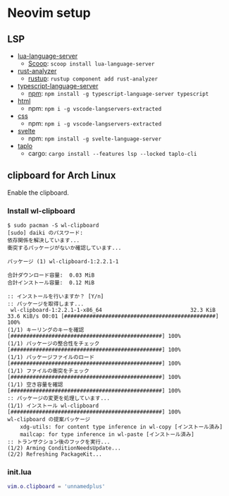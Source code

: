 # Neovim setup

## LSP

- [lua-language-server](https://luals.github.io/#neovim-install)
  - [Scoop](https://scoop.sh): `scoop install lua-language-server`
- [rust-analyzer](https://rust-analyzer.github.io/)
  - [rustup](https://rust-analyzer.github.io/book/rust_analyzer_binary.html#rustup): `rustup component add rust-analyzer`
- [typescript-language-server](https://github.com/typescript-language-server/)
  - [npm](https://github.com/typescript-language-server/typescript-language-server?tab=readme-ov-file#installing): `npm install -g typescript-language-server typescript`
- [html](https://github.com/neovim/nvim-lspconfig/blob/master/doc/configs.md#html)
  - npm: `npm i -g vscode-langservers-extracted`
- [css](https://github.com/neovim/nvim-lspconfig/blob/master/doc/configs.md#cssls)
  - npm: `npm i -g vscode-langservers-extracted`
- [svelte](https://github.com/neovim/nvim-lspconfig/blob/master/doc/configs.md#svelte)
  - npm: `npm install -g svelte-language-server`
- [taplo](https://github.com/neovim/nvim-lspconfig/blob/master/doc/configs.md#taplo)
  - cargo: `cargo install --features lsp --locked taplo-cli`

## clipboard for Arch Linux

Enable the clipboard.

### Install wl-clipboard

```shell
$ sudo pacman -S wl-clipboard
[sudo] daiki のパスワード:
依存関係を解決しています...
衝突するパッケージがないか確認しています...

パッケージ (1) wl-clipboard-1:2.2.1-1

合計ダウンロード容量:  0.03 MiB
合計インストール容量:  0.12 MiB

:: インストールを行いますか？ [Y/n]
:: パッケージを取得します...
 wl-clipboard-1:2.2.1-1-x86_64                            32.3 KiB  33.6 KiB/s 00:01 [################################################] 100%
(1/1) キーリングのキーを確認                                                         [################################################] 100%
(1/1) パッケージの整合性をチェック                                                   [################################################] 100%
(1/1) パッケージファイルのロード                                                     [################################################] 100%
(1/1) ファイルの衝突をチェック                                                       [################################################] 100%
(1/1) 空き容量を確認                                                                 [################################################] 100%
:: パッケージの変更を処理しています...
(1/1) インストール wl-clipboard                                                      [################################################] 100%
wl-clipboard の提案パッケージ
    xdg-utils: for content type inference in wl-copy [インストール済み]
    mailcap: for type inference in wl-paste [インストール済み]
:: トランザクション後のフックを実行...
(1/2) Arming ConditionNeedsUpdate...
(2/2) Refreshing PackageKit...
```

### init.lua

```lua
vim.o.clipboard = 'unnamedplus'
```
